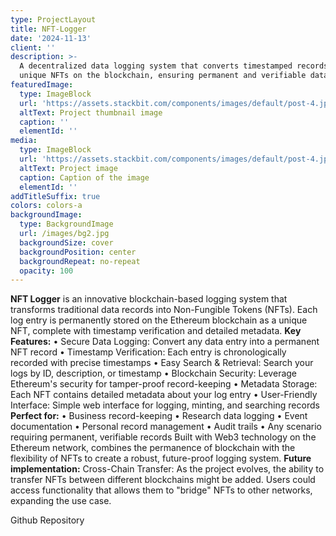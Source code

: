 ```yaml
---
type: ProjectLayout
title: NFT-Logger
date: '2024-11-13'
client: ''
description: >-
  A decentralized data logging system that converts timestamped records into
  unique NFTs on the blockchain, ensuring permanent and verifiable data storage.
featuredImage:
  type: ImageBlock
  url: 'https://assets.stackbit.com/components/images/default/post-4.jpeg'
  altText: Project thumbnail image
  caption: ''
  elementId: ''
media:
  type: ImageBlock
  url: 'https://assets.stackbit.com/components/images/default/post-4.jpeg'
  altText: Project image
  caption: Caption of the image
  elementId: ''
addTitleSuffix: true
colors: colors-a
backgroundImage:
  type: BackgroundImage
  url: /images/bg2.jpg
  backgroundSize: cover
  backgroundPosition: center
  backgroundRepeat: no-repeat
  opacity: 100
---
```

**NFT Logger** is an innovative blockchain-based logging system that transforms traditional data records into Non-Fungible Tokens (NFTs). Each log entry is permanently stored on the Ethereum blockchain as a unique NFT, complete with timestamp verification and detailed metadata.
**Key Features:**
• Secure Data Logging: Convert any data entry into a permanent NFT record
• Timestamp Verification: Each entry is chronologically recorded with precise timestamps
• Easy Search & Retrieval: Search your logs by ID, description, or timestamp
• Blockchain Security: Leverage Ethereum's security for tamper-proof record-keeping
• Metadata Storage: Each NFT contains detailed metadata about your log entry
• User-Friendly Interface: Simple web interface for logging, minting, and searching records
**Perfect for:**
• Business record-keeping
• Research data logging
• Event documentation
• Personal record management
• Audit trails
• Any scenario requiring permanent, verifiable records
Built with Web3 technology on the Ethereum network, combines the permanence of blockchain with the flexibility of NFTs to create a robust, future-proof logging system.
**Future implementation:**
Cross-Chain Transfer: As the project evolves, the ability to transfer NFTs between different blockchains might be added. Users could access functionality that allows them to "bridge" NFTs to other networks, expanding the use case.


Github Repository
